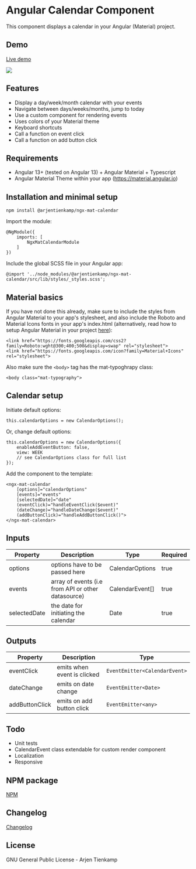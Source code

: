 # Angular Calendar Component

This component displays a calendar in your Angular (Material) project. 

## Demo
[Live demo](https://arjentienkamp.github.io/ngx-mat-calendar/demo/)

![](http://www.arjentienkamp.com/ngx-mat-calendar/gif-example-1.gif)

## Features
- Display a day/week/month calendar with your events
- Navigate between days/weeks/months, jump to today
- Use a custom component for rendering events
- Uses colors of your Material theme
- Keyboard shortcuts
- Call a function on event click
- Call a function on add button click

## Requirements
- Angular 13+ (tested on Angular 13) + Angular Material + Typescript
- Angular Material Theme within your app (https://material.angular.io)

## Installation and minimal setup
```
npm install @arjentienkamp/ngx-mat-calendar
```

Import the module:
```
@NgModule({
    imports: [
        NgxMatCalendarModule
    ]
})
```

Include the global SCSS file in your Angular app:
```
@import '../node_modules/@arjentienkamp/ngx-mat-calendar/src/lib/styles/_styles.scss';
```

## Material basics

If you have not done this already, make sure to include the styles from Angular Material to your app's stylesheet, and also include the Roboto and Material Icons fonts in your app's index.html (alternatively, read how to setup Angular Material in your project [here](https://material.angular.io/guide/getting-started)):
```
<link href="https://fonts.googleapis.com/css2?family=Roboto:wght@300;400;500&display=swap" rel="stylesheet">
<link href="https://fonts.googleapis.com/icon?family=Material+Icons" rel="stylesheet">
```

Also make sure the `<body>` tag has the mat-typoghrapy class: 
```
<body class="mat-typography">
```

## Calendar setup
Initiate default options:
```
this.calendarOptions = new CalendarOptions();
```

Or, change default options:
```
this.calendarOptions = new CalendarOptions({
    enableAddEventButton: false,
    view: WEEK
    // see CalendarOptions class for full list
});
```

Add the component to the template:

```
<ngx-mat-calendar
    [options]="calendarOptions"
    [events]="events"
    [selectedDate]="date"
    (eventClick)="handleEventClick($event)"
    (dateChange)="handleDateChange($event)"
    (addButtonClick)="handleAddButtonClick()">
</ngx-mat-calendar>
```

## Inputs
| Property        | Description                                         | Type                            | Required |
|-----------------|-----------------------------------------------------|---------------------------------|----------|
| options         | options have to be passed here                      | CalendarOptions                 | true     |
| events          | array of events (i.e from API or other datasource)  | CalendarEvent[]                 | true     |
| selectedDate    | the date for initiating the calendar                | Date                            | true     |

## Outputs
| Property        | Description                                         | Type                          |
|-----------------|-----------------------------------------------------|-------------------------------|
| eventClick      | emits when event is clicked                         | `EventEmitter<CalendarEvent>` |
| dateChange      | emits on date change                                | `EventEmitter<Date>`          |
| addButtonClick  | emits on add button click                           | `EventEmitter<any>`           |

## Todo
- Unit tests
- CalendarEvent class extendable for custom render component
- Localization
- Responsive

## NPM package
[NPM](https://www.npmjs.com/package/@arjentienkamp/ngx-mat-calendar)

## Changelog
[Changelog](https://github.com/arjentienkamp/ngx-mat-calendar/blob/main/changelog.md)

## License
GNU General Public License - Arjen Tienkamp